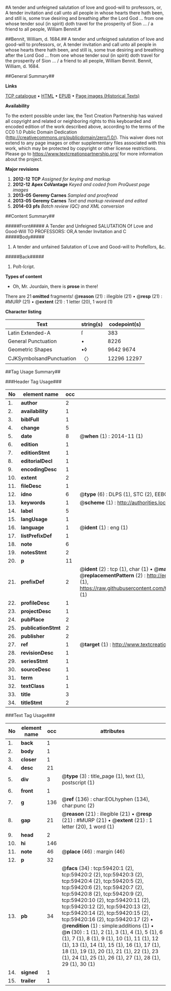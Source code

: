 #A tender and unfeigned salutation of love and good-will to professors, or, A tender invitation and call unto all people in whose hearts there hath been, and still is, some true desiring and breathing after the Lord God ... from one whose tender soul (in spirit) doth travel for the prosperity of Sion ... / a friend to all people, William Bennit.#

##Bennit, William, d. 1684.##
A tender and unfeigned salutation of love and good-will to professors, or, A tender invitation and call unto all people in whose hearts there hath been, and still is, some true desiring and breathing after the Lord God ... from one whose tender soul (in spirit) doth travel for the prosperity of Sion ... / a friend to all people, William Bennit.
Bennit, William, d. 1684.

##General Summary##

**Links**

[TCP catalogue](http://www.ota.ox.ac.uk/tcp/)  • 
[HTML](http://tei.it.ox.ac.uk/tcp/Texts-HTML/free/A27/A27398.html)  • 
[EPUB](http://tei.it.ox.ac.uk/tcp/Texts-EPUB/free/A27/A27398.epub) • 
[Page images (Historical Texts)](https://historicaltexts.jisc.ac.uk/eebo-12318608e)

**Availability**

To the extent possible under law, the Text Creation Partnership has waived all copyright and related or neighboring rights to this keyboarded and encoded edition of the work described above, according to the terms of the CC0 1.0 Public Domain Dedication (http://creativecommons.org/publicdomain/zero/1.0/). This waiver does not extend to any page images or other supplementary files associated with this work, which may be protected by copyright or other license restrictions. Please go to https://www.textcreationpartnership.org/ for more information about the project.

**Major revisions**

1. __2012-12__ __TCP__ *Assigned for keying and markup*
1. __2012-12__ __Apex CoVantage__ *Keyed and coded from ProQuest page images*
1. __2013-05__ __Geremy Carnes__ *Sampled and proofread*
1. __2013-05__ __Geremy Carnes__ *Text and markup reviewed and edited*
1. __2014-03__ __pfs__ *Batch review (QC) and XML conversion*

##Content Summary##

#####Front#####
 A Tender and Unfeigned SALUTATION Of Love and Good-Will TO PROFESSORS: OR,A tender Invitation and C
#####Body#####

1. A tender and unfained Salutation of Love and Good-will to Profeſſors, &c.

#####Back#####

1. Poſt-ſcript.

**Types of content**

  * Oh, Mr. Jourdain, there is **prose** in there!

There are 21 **omitted** fragments! 
 @__reason__ (21) : illegible (21)  •  @__resp__ (21) : #MURP (21)  •  @__extent__ (21) : 1 letter (20), 1 word (1)

**Character listing**


|Text|string(s)|codepoint(s)|
|---|---|---|
|Latin Extended-A|ſ|383|
|General Punctuation|•|8226|
|Geometric Shapes|▪◊|9642 9674|
|CJKSymbolsandPunctuation|〈〉|12296 12297|

##Tag Usage Summary##

###Header Tag Usage###

|No|element name|occ|attributes|
|---|---|---|---|
|1.|__author__|2||
|2.|__availability__|1||
|3.|__biblFull__|1||
|4.|__change__|5||
|5.|__date__|8| @__when__ (1) : 2014-11 (1)|
|6.|__edition__|1||
|7.|__editionStmt__|1||
|8.|__editorialDecl__|1||
|9.|__encodingDesc__|1||
|10.|__extent__|2||
|11.|__fileDesc__|1||
|12.|__idno__|6| @__type__ (6) : DLPS (1), STC (2), EEBO-CITATION (1), OCLC (1), VID (1)|
|13.|__keywords__|1| @__scheme__ (1) : http://authorities.loc.gov/ (1)|
|14.|__label__|5||
|15.|__langUsage__|1||
|16.|__language__|1| @__ident__ (1) : eng (1)|
|17.|__listPrefixDef__|1||
|18.|__note__|6||
|19.|__notesStmt__|2||
|20.|__p__|11||
|21.|__prefixDef__|2| @__ident__ (2) : tcp (1), char (1)  •  @__matchPattern__ (2) : ([0-9\-]+):([0-9IVX]+) (1), (.+) (1)  •  @__replacementPattern__ (2) : http://eebo.chadwyck.com/downloadtiff?vid=$1&page=$2 (1), https://raw.githubusercontent.com/textcreationpartnership/Texts/master/tcpchars.xml#$1 (1)|
|22.|__profileDesc__|1||
|23.|__projectDesc__|1||
|24.|__pubPlace__|2||
|25.|__publicationStmt__|2||
|26.|__publisher__|2||
|27.|__ref__|1| @__target__ (1) : http://www.textcreationpartnership.org/docs/. (1)|
|28.|__revisionDesc__|1||
|29.|__seriesStmt__|1||
|30.|__sourceDesc__|1||
|31.|__term__|1||
|32.|__textClass__|1||
|33.|__title__|3||
|34.|__titleStmt__|2||


###Text Tag Usage###

|No|element name|occ|attributes|
|---|---|---|---|
|1.|__back__|1||
|2.|__body__|1||
|3.|__closer__|1||
|4.|__desc__|21||
|5.|__div__|3| @__type__ (3) : title_page (1), text (1), postscript (1)|
|6.|__front__|1||
|7.|__g__|136| @__ref__ (136) : char:EOLhyphen (134), char:punc (2)|
|8.|__gap__|21| @__reason__ (21) : illegible (21)  •  @__resp__ (21) : #MURP (21)  •  @__extent__ (21) : 1 letter (20), 1 word (1)|
|9.|__head__|2||
|10.|__hi__|146||
|11.|__note__|46| @__place__ (46) : margin (46)|
|12.|__p__|32||
|13.|__pb__|34| @__facs__ (34) : tcp:59420:1 (2), tcp:59420:2 (2), tcp:59420:3 (2), tcp:59420:4 (2), tcp:59420:5 (2), tcp:59420:6 (2), tcp:59420:7 (2), tcp:59420:8 (2), tcp:59420:9 (2), tcp:59420:10 (2), tcp:59420:11 (2), tcp:59420:12 (2), tcp:59420:13 (2), tcp:59420:14 (2), tcp:59420:15 (2), tcp:59420:16 (2), tcp:59420:17 (2)  •  @__rendition__ (1) : simple:additions (1)  •  @__n__ (30) : 1 (1), 2 (1), 3 (1), 4 (1), 5 (1), 6 (1), 7 (1), 8 (1), 9 (1), 10 (1), 11 (1), 12 (1), 13 (1), 14 (1), 15 (1), 16 (1), 17 (1), 18 (1), 19 (1), 20 (1), 21 (1), 22 (1), 23 (1), 24 (1), 25 (1), 26 (1), 27 (1), 28 (1), 29 (1), 30 (1)|
|14.|__signed__|1||
|15.|__trailer__|1||
